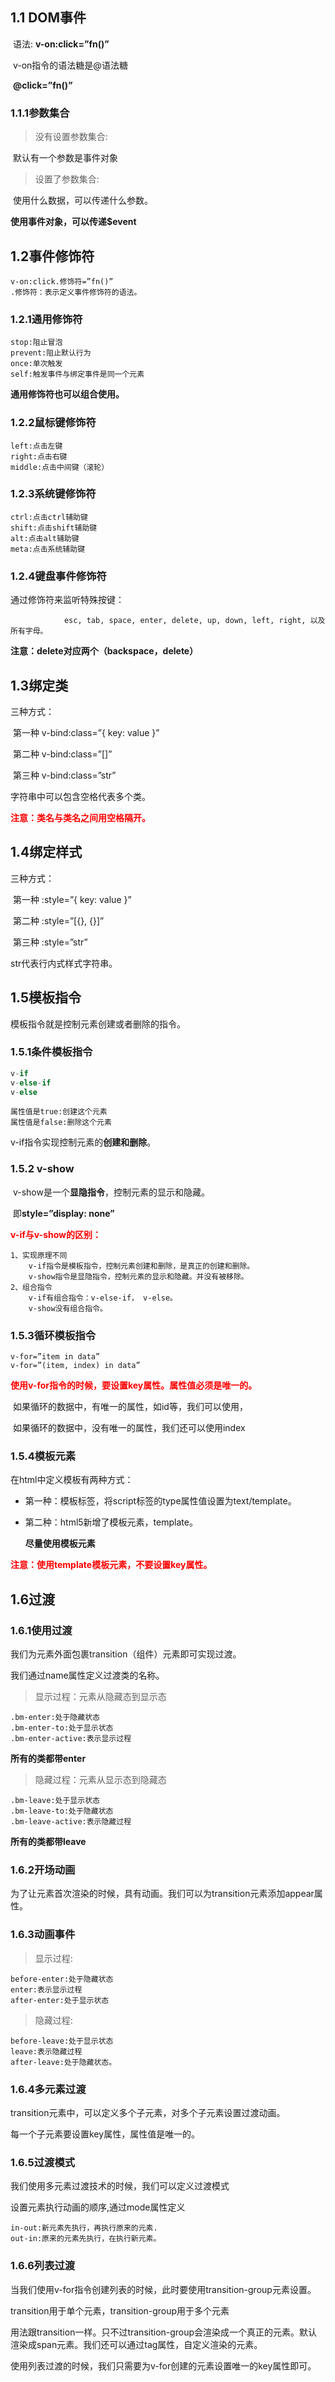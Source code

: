 ## 1.1 DOM事件

​			语法: **v-on:click=”fn()”**

​			v-on指令的语法糖是@语法糖

​			**@click=”fn()”**

### 1.1.1参数集合

> 没有设置参数集合:

​					默认有一个参数是事件对象

> 设置了参数集合:

​					使用什么数据，可以传递什么参数。

**使用事件对象，可以传递$event**

## 1.2事件修饰符

```
v-on:click.修饰符=”fn()”
.修饰符：表示定义事件修饰符的语法。
```

### 1.2.1通用修饰符

```
stop:阻止冒泡
prevent:阻止默认行为
once:单次触发
self:触发事件与绑定事件是同一个元素
```

**通用修饰符也可以组合使用。**

### 1.2.2鼠标键修饰符

```
left:点击左键
right:点击右键
middle:点击中间键（滚轮）	
```

### 1.2.3系统键修饰符

```
ctrl:点击ctrl辅助键
shift:点击shift辅助键
alt:点击alt辅助键
meta:点击系统辅助键
```

### 1.2.4键盘事件修饰符

通过修饰符来监听特殊按键：

```
			esc, tab, space, enter, delete, up, down, left, right, 以及所有字母。		
```

**注意：delete对应两个（backspace，delete）**

## 1.3绑定类

三种方式：

​			第一种 v-bind:class=”{ key: value }”

​			第二种 v-bind:class=”[]”

​			第三种 v-bind:class=”str”

字符串中可以包含空格代表多个类。

<b style="color:red;">注意：类名与类名之间用空格隔开。</b>

## 1.4绑定样式

三种方式：

​			第一种 :style=”{ key: value }”

​			第二种 :style=”[{}, {}]”

​			第三种 :style=”str”

str代表行内式样式字符串。

## 1.5模板指令

模板指令就是控制元素创建或者删除的指令。

### 1.5.1条件模板指令

```js
v-if
v-else-if
v-else
```

```
属性值是true:创建这个元素
属性值是false:删除这个元素
```

v-if指令实现控制元素的**创建和删除**。

### 1.5.2 v-show

​		v-show是一个**显隐指令**，控制元素的显示和隐藏。

​		即**style=”display: none”**

<b style="color:red;">v-if与v-show的区别：</b>

```
1、实现原理不同
	v-if指令是模板指令，控制元素创建和删除，是真正的创建和删除。
	v-show指令是显隐指令，控制元素的显示和隐藏。并没有被移除。
2、组合指令
	v-if有组合指令：v-else-if， v-else。
	v-show没有组合指令。
```

### 1.5.3循环模板指令

```
v-for=”item in data”
v-for=”(item, index) in data”
```

<b style="color:red;">使用v-for指令的时候，要设置key属性。属性值必须是唯一的。</b>

​				如果循环的数据中，有唯一的属性，如id等，我们可以使用，

​				如果循环的数据中，没有唯一的属性，我们还可以使用index

### 1.5.4模板元素

在html中定义模板有两种方式：

- 第一种：模板标签，将script标签的type属性值设置为text/template。

- 第二种：html5新增了模板元素，template。

  **尽量使用模板元素**

<b style="color:red;">注意：使用template模板元素，不要设置key属性。</b>

## 1.6过渡

### 1.6.1使用过渡

我们为元素外面包裹transition（组件）元素即可实现过渡。

我们通过name属性定义过渡类的名称。

> 显示过程：元素从隐藏态到显示态

```
.bm-enter:处于隐藏状态
.bm-enter-to:处于显示状态
.bm-enter-active:表示显示过程
```

**所有的类都带enter**

> 隐藏过程：元素从显示态到隐藏态

```
.bm-leave:处于显示状态
.bm-leave-to:处于隐藏状态
.bm-leave-active:表示隐藏过程
```

**所有的类都带leave**

### 1.6.2开场动画

为了让元素首次渲染的时候，具有动画。我们可以为transition元素添加appear属性。

### 1.6.3动画事件

> 显示过程:

```
before-enter:处于隐藏状态	
enter:表示显示过程
after-enter:处于显示状态
```

> 隐藏过程:

```
before-leave:处于显示状态
leave:表示隐藏过程
after-leave:处于隐藏状态。
```

### 1.6.4多元素过渡

transition元素中，可以定义多个子元素，对多个子元素设置过渡动画。

每一个子元素要设置key属性，属性值是唯一的。

### 1.6.5过渡模式

我们使用多元素过渡技术的时候，我们可以定义过渡模式

设置元素执行动画的顺序,通过mode属性定义

```
in-out:新元素先执行，再执行原来的元素.
out-in:原来的元素先执行，在执行新元素。
```

### 1.6.6列表过渡

当我们使用v-for指令创建列表的时候，此时要使用transition-group元素设置。

transition用于单个元素，transition-group用于多个元素

用法跟transition一样。只不过transition-group会渲染成一个真正的元素。默认渲染成span元素。我们还可以通过tag属性，自定义渲染的元素。

使用列表过渡的时候，我们只需要为v-for创建的元素设置唯一的key属性即可。

 